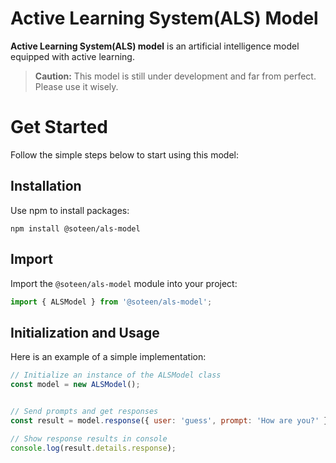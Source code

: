 # Active Learning System(ALS) Model
**Active Learning System(ALS) model** is an artificial intelligence model equipped with active learning.

> **Caution:** This model is still under development and far from perfect. Please use it wisely.

# Get Started
Follow the simple steps below to start using this model:
## Installation
Use npm to install packages:
```
npm install @soteen/als-model
```
## Import
Import the ``@soteen/als-model`` module into your project:
```javascript
import { ALSModel } from '@soteen/als-model';
```
## Initialization and Usage
Here is an example of a simple implementation:
```javascript
// Initialize an instance of the ALSModel class
const model = new ALSModel();


// Send prompts and get responses
const result = model.response({ user: 'guess', prompt: 'How are you?' });

// Show response results in console
console.log(result.details.response);
```